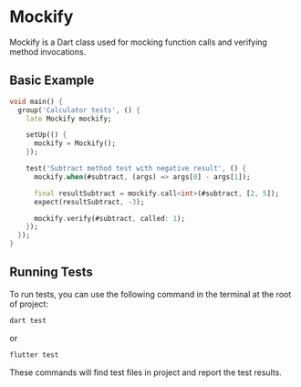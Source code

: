 # Mockify

Mockify is a Dart class used for mocking function calls and verifying method invocations.

## Basic Example


```dart
void main() {
  group('Calculator tests', () {
    late Mockify mockify;

    setUp(() {
      mockify = Mockify();
    });

    test('Subtract method test with negative result', () {
      mockify.when(#subtract, (args) => args[0] - args[1]);

      final resultSubtract = mockify.call<int>(#subtract, [2, 5]);
      expect(resultSubtract, -3);

      mockify.verify(#subtract, called: 1);
    });
  });
}
```

## Running Tests
To run tests, you can use the following command in the terminal at the root of project:

```bash
dart test
```

or

```bash
flutter test
```

These commands will find test files in project and report the test results.